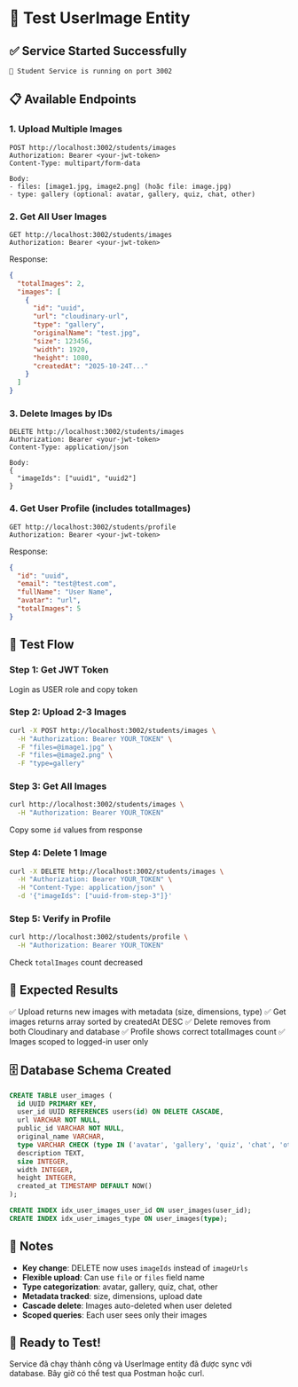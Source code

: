 # 🧪 Test UserImage Entity

## ✅ Service Started Successfully
```
🚀 Student Service is running on port 3002
```

## 📋 Available Endpoints

### 1. Upload Multiple Images
```http
POST http://localhost:3002/students/images
Authorization: Bearer <your-jwt-token>
Content-Type: multipart/form-data

Body: 
- files: [image1.jpg, image2.png] (hoặc file: image.jpg)
- type: gallery (optional: avatar, gallery, quiz, chat, other)
```

### 2. Get All User Images
```http
GET http://localhost:3002/students/images
Authorization: Bearer <your-jwt-token>
```

Response:
```json
{
  "totalImages": 2,
  "images": [
    {
      "id": "uuid",
      "url": "cloudinary-url",
      "type": "gallery",
      "originalName": "test.jpg",
      "size": 123456,
      "width": 1920,
      "height": 1080,
      "createdAt": "2025-10-24T..."
    }
  ]
}
```

### 3. Delete Images by IDs
```http
DELETE http://localhost:3002/students/images
Authorization: Bearer <your-jwt-token>
Content-Type: application/json

Body:
{
  "imageIds": ["uuid1", "uuid2"]
}
```

### 4. Get User Profile (includes totalImages)
```http
GET http://localhost:3002/students/profile
Authorization: Bearer <your-jwt-token>
```

Response:
```json
{
  "id": "uuid",
  "email": "test@test.com",
  "fullName": "User Name",
  "avatar": "url",
  "totalImages": 5
}
```

## 🧪 Test Flow

### Step 1: Get JWT Token
Login as USER role and copy token

### Step 2: Upload 2-3 Images
```bash
curl -X POST http://localhost:3002/students/images \
  -H "Authorization: Bearer YOUR_TOKEN" \
  -F "files=@image1.jpg" \
  -F "files=@image2.png" \
  -F "type=gallery"
```

### Step 3: Get All Images
```bash
curl http://localhost:3002/students/images \
  -H "Authorization: Bearer YOUR_TOKEN"
```

Copy some `id` values from response

### Step 4: Delete 1 Image
```bash
curl -X DELETE http://localhost:3002/students/images \
  -H "Authorization: Bearer YOUR_TOKEN" \
  -H "Content-Type: application/json" \
  -d '{"imageIds": ["uuid-from-step-3"]}'
```

### Step 5: Verify in Profile
```bash
curl http://localhost:3002/students/profile \
  -H "Authorization: Bearer YOUR_TOKEN"
```

Check `totalImages` count decreased

## 🎯 Expected Results

✅ Upload returns new images with metadata (size, dimensions, type)
✅ Get images returns array sorted by createdAt DESC
✅ Delete removes from both Cloudinary and database
✅ Profile shows correct totalImages count
✅ Images scoped to logged-in user only

## 🗄️ Database Schema Created

```sql
CREATE TABLE user_images (
  id UUID PRIMARY KEY,
  user_id UUID REFERENCES users(id) ON DELETE CASCADE,
  url VARCHAR NOT NULL,
  public_id VARCHAR NOT NULL,
  original_name VARCHAR,
  type VARCHAR CHECK (type IN ('avatar', 'gallery', 'quiz', 'chat', 'other')),
  description TEXT,
  size INTEGER,
  width INTEGER,
  height INTEGER,
  created_at TIMESTAMP DEFAULT NOW()
);

CREATE INDEX idx_user_images_user_id ON user_images(user_id);
CREATE INDEX idx_user_images_type ON user_images(type);
```

## 📝 Notes

- **Key change**: DELETE now uses `imageIds` instead of `imageUrls`
- **Flexible upload**: Can use `file` or `files` field name
- **Type categorization**: avatar, gallery, quiz, chat, other
- **Metadata tracked**: size, dimensions, upload date
- **Cascade delete**: Images auto-deleted when user deleted
- **Scoped queries**: Each user sees only their images

## 🚀 Ready to Test!

Service đã chạy thành công và UserImage entity đã được sync với database.
Bây giờ có thể test qua Postman hoặc curl.
